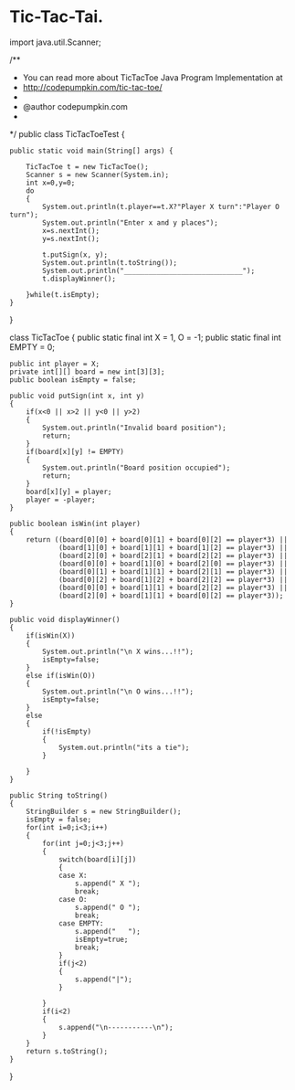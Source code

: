 # Tic-Tac-Tai.
import java.util.Scanner;

/**
 * You can read more about TicTacToe Java Program Implementation at 
 * http://codepumpkin.com/tic-tac-toe/
 * 
 * @author codepumpkin.com 
 *
 */
public class TicTacToeTest  {

	public static void main(String[] args) {
		
		TicTacToe t = new TicTacToe();
		Scanner s = new Scanner(System.in);
		int x=0,y=0;
		do
		{
			System.out.println(t.player==t.X?"Player X turn":"Player O turn");
			System.out.println("Enter x and y places");
			x=s.nextInt();
			y=s.nextInt();
			
			t.putSign(x, y);
			System.out.println(t.toString());
			System.out.println("_____________________________");
			t.displayWinner();
			
		}while(t.isEmpty);
	}
}

class TicTacToe
{
	public static final int X = 1, O = -1;
	public static final int EMPTY = 0;
	
	public int player = X;
	private int[][] board = new int[3][3];
	public boolean isEmpty = false;
	
	public void putSign(int x, int y)
	{
		if(x<0 || x>2 || y<0 || y>2)
		{
			System.out.println("Invalid board position");
			return;
		}
		if(board[x][y] != EMPTY)
		{
			System.out.println("Board position occupied");
			return;
		}
		board[x][y] = player;
		player = -player;
	}
	
	public boolean isWin(int player)
	{
		return ((board[0][0] + board[0][1] + board[0][2] == player*3) ||
				(board[1][0] + board[1][1] + board[1][2] == player*3) ||
				(board[2][0] + board[2][1] + board[2][2] == player*3) ||
				(board[0][0] + board[1][0] + board[2][0] == player*3) ||
				(board[0][1] + board[1][1] + board[2][1] == player*3) ||
				(board[0][2] + board[1][2] + board[2][2] == player*3) ||
				(board[0][0] + board[1][1] + board[2][2] == player*3) ||
				(board[2][0] + board[1][1] + board[0][2] == player*3));
	}
	
	public void displayWinner()
	{
		if(isWin(X))
		{
			System.out.println("\n X wins...!!");
			isEmpty=false;
		}
		else if(isWin(O))
		{
			System.out.println("\n O wins...!!");
			isEmpty=false;
		}
		else
		{
			if(!isEmpty)
			{
				System.out.println("its a tie");
			}
			
		}
	}
	
	public String toString()
	{
		StringBuilder s = new StringBuilder();
		isEmpty = false;
		for(int i=0;i<3;i++)
		{
			for(int j=0;j<3;j++)
			{
				switch(board[i][j])
				{
				case X: 
					s.append(" X ");
					break;
				case O: 
					s.append(" O ");
					break;
				case EMPTY: 
					s.append("   ");
					isEmpty=true;
					break;
				}
				if(j<2)
				{
					s.append("|");
				}
				
			}
			if(i<2)
			{
				s.append("\n-----------\n");
			}
		}
		return s.toString();
	}
}
